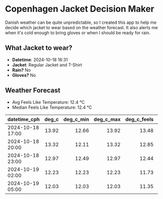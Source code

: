 
# Copenhagen Jacket Decision Maker

Danish weather can be quite unpredictable, so I created this app to help me decide which jacket to wear based on the weather forecast. 
It also alerts me when it's cold enough to bring gloves or when I should be ready for rain.

## What Jacket to wear?

- **Datetime**: 2024-10-18 16:31
- **Jacket**: Regular Jacket and T-Shirt
- **Rain?** No
- **Gloves?** No

## Weather Forecast
- Avg Feels Like Temperature: 12.4 °C
- Median Feels Like Temperature: 12.4 °C

| datetime_cph     |   deg_c |   deg_c_min |   deg_c_max |   deg_c_feels | weather   | wind   | rain   |
|:-----------------|--------:|------------:|------------:|--------------:|:----------|:-------|:-------|
| 2024-10-18 17:00 |   13.92 |       12.66 |       13.92 |         13.48 | Clouds    | Low    | None   |
| 2024-10-18 20:00 |   13.32 |       12.11 |       13.32 |         12.85 | Clouds    | Low    | None   |
| 2024-10-18 23:00 |   12.97 |       12.49 |       12.97 |         12.44 | Clouds    | Low    | None   |
| 2024-10-19 02:00 |   12.23 |       12.23 |       12.23 |         11.73 | Clouds    | Low    | None   |
| 2024-10-19 05:00 |   12.03 |       12.03 |       12.03 |         11.35 | Clouds    | Medium | None   |
        
